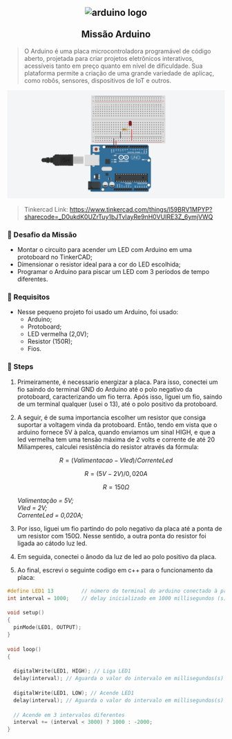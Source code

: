 <h2 align="center">
    <img src="https://www.redbytes.in/wp-content/uploads/2018/04/arduino-1-logo-png-transparent.png" alt="arduino logo" height="200" width="200"></br>
    <br> Missão Arduino </br>
</h2>

> O Arduino é uma placa microcontroladora programável de código aberto, projetada para criar projetos eletrônicos interativos, acessíveis tanto em preço quanto em nível de dificuldade. Sua plataforma permite a criação de uma grande variedade de aplicaç, como robôs, sensores, dispositivos de IoT e outros. 

<img src="./circuito.png"> </igm>
>Tinkercad Link: https://www.tinkercad.com/things/l59BRV1MPYP?sharecode=_D0ukdK0UZrTuy1bJTvIayRe9nH0VUIRE3Z_6ymjVWQ

### 🎯 Desafio da Missão
- Montar o circuito para acender um LED com Arduino em uma protoboard no TinkerCAD;
- Dimensionar o resistor ideal para a cor do LED escolhida;
- Programar o Arduino para piscar um LED com 3 períodos de tempo diferentes.

### 📓 Requisitos
- Nesse pequeno projeto foi usado um Arduino, foi usado:
    - Arduino;
    - Protoboard;
    - LED vermelha (2,0V);
    - Resistor (150R);
    - Fios.

### 📒 Steps

1. Primeiramente, é necessario energizar a placa. Para isso, conectei um fio saindo do terminal GND do Arduino até o polo negativo da protoboard, caracterizando um fio terra. Após isso, liguei um fio, saindo de um terminal qualquer (usei o 13), até o polo positivo da protoboard.

2. A seguir, é de suma importancia escolher um resistor que consiga suportar a voltagem vinda da protoboard. Então, tendo em vista que o arduino fornece 5V à palca, quando enviamos um sinal HIGH, e que a led vermelha tem uma tensão máxima de 2 volts e corrente de até 20 Miliamperes, calculei resistência do resistor através da fórmula:

$$
R = (Valimentacao - Vled)/CorrenteLed
$$

$$
R = (5V -  2V)/0,020A
$$

$$
R = 150Ω
$$

<ul>
    <em> Valimentação = 5V; </em><br>
    <em> Vled = 2V; </em><br>
    <em> CorrenteLed = 0,020A; </em>
    
</ul>

3. Por isso, liguei um fio partindo do polo negativo da placa até a ponta de um resistor com 150Ω. Nesse sentido, a outra ponta do resistor foi ligada ao cátodo luz led.

4. Em seguida, conectei o ânodo da luz de led ao polo positivo da placa.

5. Ao final, escrevi o seguinte codigo em c++ para o funcionamento da placa:

``` cpp
#define LED1 13         // número do terminal do arduino conectado à protoboard
int interval = 1000;    // delay inicializado em 1000 millisegundos (s)	

void setup()
{
  pinMode(LED1, OUTPUT);
}

void loop()
{
  
  digitalWrite(LED1, HIGH); // Liga LED1
  delay(interval); // Aguarda o valor do intervalo em millisegundos(s)
  
  digitalWrite(LED1, LOW); // Acende LED1
  delay(interval); // Aguarda o valor do intervalo em millisegundos(s)
   
  // Acende em 3 intervalos diferentes
  interval += (interval < 3000) ? 1000 : -2000;
}
```

